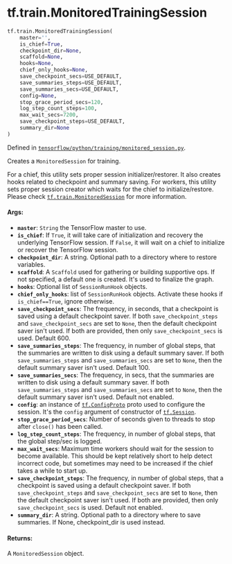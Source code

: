<div itemscope itemtype="http://developers.google.com/ReferenceObject">
<meta itemprop="name" content="tf.train.MonitoredTrainingSession" />
<meta itemprop="path" content="Stable" />
</div>

# tf.train.MonitoredTrainingSession

``` python
tf.train.MonitoredTrainingSession(
    master='',
    is_chief=True,
    checkpoint_dir=None,
    scaffold=None,
    hooks=None,
    chief_only_hooks=None,
    save_checkpoint_secs=USE_DEFAULT,
    save_summaries_steps=USE_DEFAULT,
    save_summaries_secs=USE_DEFAULT,
    config=None,
    stop_grace_period_secs=120,
    log_step_count_steps=100,
    max_wait_secs=7200,
    save_checkpoint_steps=USE_DEFAULT,
    summary_dir=None
)
```



Defined in [`tensorflow/python/training/monitored_session.py`](/code/stable/tensorflow/python/training/monitored_session.py).

Creates a `MonitoredSession` for training.

For a chief, this utility sets proper session initializer/restorer. It also
creates hooks related to checkpoint and summary saving. For workers, this
utility sets proper session creator which waits for the chief to
initialize/restore. Please check <a href="../../tf/train/MonitoredSession.md"><code>tf.train.MonitoredSession</code></a> for more
information.


#### Args:

* <b>`master`</b>: `String` the TensorFlow master to use.
* <b>`is_chief`</b>: If `True`, it will take care of initialization and recovery the
    underlying TensorFlow session. If `False`, it will wait on a chief to
    initialize or recover the TensorFlow session.
* <b>`checkpoint_dir`</b>: A string.  Optional path to a directory where to restore
    variables.
* <b>`scaffold`</b>: A `Scaffold` used for gathering or building supportive ops. If
    not specified, a default one is created. It's used to finalize the graph.
* <b>`hooks`</b>: Optional list of `SessionRunHook` objects.
* <b>`chief_only_hooks`</b>: list of `SessionRunHook` objects. Activate these hooks if
    `is_chief==True`, ignore otherwise.
* <b>`save_checkpoint_secs`</b>: The frequency, in seconds, that a checkpoint is saved
    using a default checkpoint saver. If both `save_checkpoint_steps` and
    `save_checkpoint_secs` are set to `None`, then the default checkpoint
    saver isn't used. If both are provided, then only `save_checkpoint_secs`
    is used. Default 600.
* <b>`save_summaries_steps`</b>: The frequency, in number of global steps, that the
    summaries are written to disk using a default summary saver. If both
    `save_summaries_steps` and `save_summaries_secs` are set to `None`, then
    the default summary saver isn't used. Default 100.
* <b>`save_summaries_secs`</b>: The frequency, in secs, that the summaries are written
    to disk using a default summary saver.  If both `save_summaries_steps` and
    `save_summaries_secs` are set to `None`, then the default summary saver
    isn't used. Default not enabled.
* <b>`config`</b>: an instance of <a href="../../tf/ConfigProto.md"><code>tf.ConfigProto</code></a> proto used to configure the session.
    It's the `config` argument of constructor of <a href="../../tf/Session.md"><code>tf.Session</code></a>.
* <b>`stop_grace_period_secs`</b>: Number of seconds given to threads to stop after
    `close()` has been called.
* <b>`log_step_count_steps`</b>: The frequency, in number of global steps, that the
    global step/sec is logged.
* <b>`max_wait_secs`</b>: Maximum time workers should wait for the session to
    become available. This should be kept relatively short to help detect
    incorrect code, but sometimes may need to be increased if the chief takes
    a while to start up.
* <b>`save_checkpoint_steps`</b>: The frequency, in number of global steps, that a
    checkpoint is saved using a default checkpoint saver. If both
    `save_checkpoint_steps` and `save_checkpoint_secs` are set to `None`, then
    the default checkpoint saver isn't used. If both are provided, then only
    `save_checkpoint_secs` is used. Default not enabled.
* <b>`summary_dir`</b>: A string.  Optional path to a directory where to
    save summaries. If None, checkpoint_dir is used instead.


#### Returns:

A `MonitoredSession` object.